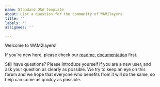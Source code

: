 ```yaml
---
name: Standard Q&A template
about: List a question for the community of WAM2layers
title: ''
labels: ''
assignees: ''

---
```


Welcome to WAM2layers! 

If you're new here, please check our [readme](https://github.com/WAM2layers/WAM2layers), 
[documentation](https://wam2layers.readthedocs.io/en/latest/) first. 
      
Still have questions? Please introduce yourself if you are a new user, and ask your question as clearly as possible. We try to keep an eye on this forum and we hope that everyone who benefits from it will do the same, so help can come as quickly as possible.
